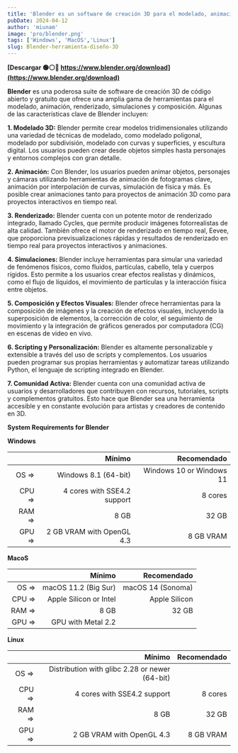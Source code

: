 ```yaml
---
title: 'Blender es un software de creación 3D para el modelado, animación, renderizado, simulaciones y composición'
pubDate: 2024-04-12
author: 'miunam'
image: 'pro/blender.png'
tags: ['Windows', 'MacOS','Linux']
slug: Blender-herramienta-diseño-3D
---
```

**[Descargar 🟢⚪️🔴 https://www.blender.org/download](https://www.blender.org/download)**

**Blender** es una poderosa suite de software de creación 3D de código abierto y gratuito que ofrece una amplia gama de herramientas para el modelado, animación, renderizado, simulaciones y composición. Algunas de las características clave de Blender incluyen:

**1. Modelado 3D:** Blender permite crear modelos tridimensionales utilizando una variedad de técnicas de modelado, como modelado poligonal, modelado por subdivisión, modelado con curvas y superficies, y escultura digital. Los usuarios pueden crear desde objetos simples hasta personajes y entornos complejos con gran detalle.

**2. Animación:** Con Blender, los usuarios pueden animar objetos, personajes y cámaras utilizando herramientas de animación de fotogramas clave, animación por interpolación de curvas, simulación de física y más. Es posible crear animaciones tanto para proyectos de animación 3D como para proyectos interactivos en tiempo real.

**3. Renderizado:** Blender cuenta con un potente motor de renderizado integrado, llamado Cycles, que permite producir imágenes fotorrealistas de alta calidad. También ofrece el motor de renderizado en tiempo real, Eevee, que proporciona previsualizaciones rápidas y resultados de renderizado en tiempo real para proyectos interactivos y animaciones.

**4. Simulaciones:** Blender incluye herramientas para simular una variedad de fenómenos físicos, como fluidos, partículas, cabello, tela y cuerpos rígidos. Esto permite a los usuarios crear efectos realistas y dinámicos, como el flujo de líquidos, el movimiento de partículas y la interacción física entre objetos.

**5. Composición y Efectos Visuales:** Blender ofrece herramientas para la composición de imágenes y la creación de efectos visuales, incluyendo la superposición de elementos, la corrección de color, el seguimiento de movimiento y la integración de gráficos generados por computadora (CG) en escenas de video en vivo.

**6. Scripting y Personalización:** Blender es altamente personalizable y extensible a través del uso de scripts y complementos. Los usuarios pueden programar sus propias herramientas y automatizar tareas utilizando Python, el lenguaje de scripting integrado en Blender.

**7. Comunidad Activa:** Blender cuenta con una comunidad activa de usuarios y desarrolladores que contribuyen con recursos, tutoriales, scripts y complementos gratuitos. Esto hace que Blender sea una herramienta accesible y en constante evolución para artistas y creadores de contenido en 3D.

**System Requirements for Blender**

**Windows**

|     | Mínimo | Recomendado |
| ---:|---:|---:|
| OS  =>| Windows 8.1 (64-bit) | Windows 10 or Windows 11 |
| CPU =>| 4 cores with SSE4.2 support | 8 cores |
| RAM =>| 8 GB | 32 GB |
| GPU =>| 2 GB VRAM with OpenGL 4.3 | 8 GB VRAM |

**MacoS**

|  | Mínimo | Recomendado |
| ---:|---:|---:|
| OS  =>| macOS 11.2 (Big Sur) | macOS 14 (Sonoma) |
| CPU =>| Apple Silicon or Intel | Apple Silicon |
| RAM =>| 8 GB | 32 GB |
| GPU =>| GPU with Metal 2.2 |  |

**Linux**

|  | Mínimo | Recomendado |
| ---:|---:|---:|
| OS  =>| Distribution with glibc 2.28 or newer (64-bit) |  |
| CPU =>| 4 cores with SSE4.2 support | 8 cores |
| RAM =>| 8 GB | 32 GB |
| GPU =>| 2 GB VRAM with OpenGL 4.3 | 8 GB VRAM |
